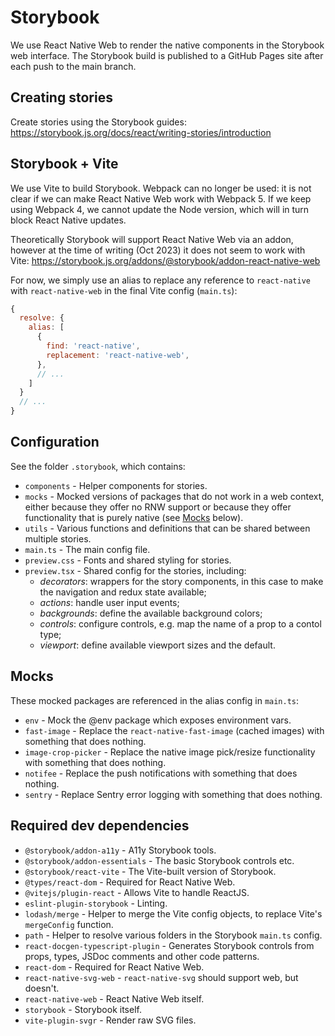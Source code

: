 # Storybook

We use React Native Web to render the native components in the Storybook web interface. The Storybook build is published to a GitHub Pages site after each push to the main branch.

## Creating stories

Create stories using the Storybook guides: https://storybook.js.org/docs/react/writing-stories/introduction

## Storybook + Vite

We use Vite to build Storybook. Webpack can no longer be used: it is not clear if we can make React Native Web work with Webpack 5. If we keep using Webpack 4, we cannot update the Node version, which will in turn block React Native updates.

Theoretically Storybook will support React Native Web via an addon, however at the time of writing (Oct 2023) it does not seem to work with Vite: https://storybook.js.org/addons/@storybook/addon-react-native-web

For now, we simply use an alias to replace any reference to `react-native` with `react-native-web` in the final Vite config (`main.ts`):

```javascript
{
  resolve: {
    alias: [
      {
        find: 'react-native',
        replacement: 'react-native-web',
      },
      // ...
    ]
  }
  // ...
}
```

## Configuration

See the folder `.storybook`, which contains:

- `components` - Helper components for stories.
- `mocks` - Mocked versions of packages that do not work in a web context, either because they offer no RNW support or because they offer functionality that is purely native (see [Mocks](#mocks) below).
- `utils` - Various functions and definitions that can be shared between multiple stories.
- `main.ts` - The main config file.
- `preview.css` - Fonts and shared styling for stories.
- `preview.tsx` - Shared config for the stories, including:
  - *decorators*: wrappers for the story components, in this case to make the navigation and redux state available;
  - *actions*: handle user input events;
  - *backgrounds*: define the available background colors;
  - *controls*: configure controls, e.g. map the name of a prop to a contol type;
  - *viewport*: define available viewport sizes and the default.

<a id="mocks"></a>
## Mocks

These mocked packages are referenced in the alias config in `main.ts`:

- `env` - Mock the @env package which exposes environment vars.
- `fast-image` - Replace the `react-native-fast-image` (cached images) with something that does nothing.
- `image-crop-picker` - Replace the native image pick/resize functionality with something that does nothing.
- `notifee` - Replace the push notifications with something that does nothing.
- `sentry` - Replace Sentry error logging with something that does nothing.

## Required dev dependencies

- `@storybook/addon-a11y` - A11y Storybook tools.
- `@storybook/addon-essentials` - The basic Storybook controls etc.
- `@storybook/react-vite` - The Vite-built version of Storybook.
- `@types/react-dom` - Required for React Native Web.
- `@vitejs/plugin-react` - Allows Vite to handle ReactJS.
- `eslint-plugin-storybook` - Linting.
- `lodash/merge` - Helper to merge the Vite config objects, to replace Vite's `mergeConfig` function.
- `path` - Helper to resolve various folders in the Storybook `main.ts` config.
- `react-docgen-typescript-plugin` - Generates Storybook controls from props, types, JSDoc comments and other code patterns.
- `react-dom` - Required for React Native Web.
- `react-native-svg-web` - `react-native-svg` should support web, but doesn't.
- `react-native-web` - React Native Web itself.
- `storybook` - Storybook itself.
- `vite-plugin-svgr` - Render raw SVG files.